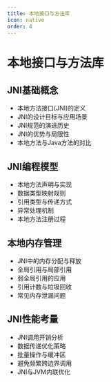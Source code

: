 ```yaml
---
title: 本地接口与方法库
icon: native
order: 4
---
```


# 本地接口与方法库

## JNI基础概念

- 本地方法接口(JNI)的定义
- JNI的设计目标与应用场景
- JNI规范的演进历史
- JNI的优势与局限性
- 本地方法与Java方法的对比

## JNI编程模型

- 本地方法声明与实现
- 数据类型映射规则
- 引用类型与传递方式
- 异常处理机制
- 本地方法注册过程

## 本地内存管理

- JNI中的内存分配与释放
- 全局引用与局部引用
- 弱全局引用的应用
- 引用计数与垃圾回收
- 常见内存泄漏问题

## JNI性能考量

- JNI调用开销分析
- 数据传递优化策略
- 批量操作与缓冲区
- 避免频繁跨边界调用
- JNI与JVM内联优化
